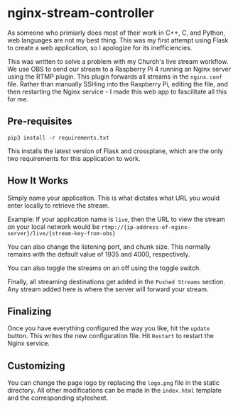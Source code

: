 # nginx-stream-controller

As someone who primiarly does most of their work in C++, C, and Python, web languages are not my best thing. This was my first attempt using Flask
to create a web application, so I apologize for its inefficiencies. 

This was written to solve a problem with my Church's live stream workflow. We use OBS to send our stream to a Raspberry Pi 4 running an Nginx server
using the RTMP plugin. This plugin forwards all streams in the `nginx.conf` file. Rather than manually SSHing into the Raspberry Pi, editing the file, and then restarting
the Nginx service - I made this web app to fascilitate all this for me.

## Pre-requisites
`pip3 install -r requirements.txt`

This installs the latest version of Flask and crossplane, which are
the only two requirements for this application to work.

## How It Works
Simply name your application. This is what dictates what URL you would enter locally to retrieve the stream.

Example:
If your application name is `live`, then the URL to view the stream on your local network would be `rtmp://{ip-address-of-nginx-server}/live/{stream-key-from-obs}`

You can also change the listening port, and chunk size. This normally remains with the default value of 1935 and 4000, respectively.

You can also toggle the streams on an off using the toggle switch.

Finally, all streaming destinations get added in the `Pushed Streams` section. Any stream added here is where the server will forward your stream.

## Finalizing
Once you have everything configured the way you like, hit the `update` button. This writes the new configuration file.
Hit `Restart` to restart the Nginx service.

## Customizing
You can change the page logo by replacing the `logo.png` file in the static directory.
All other modifications can be made in the `index.html` template and the corresponding stylesheet.
